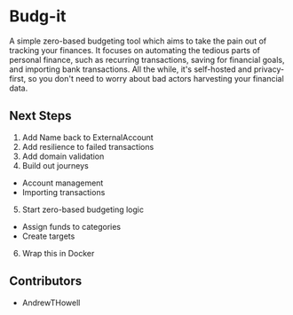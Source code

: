 # Budg-it

A simple zero-based budgeting tool which aims to take the pain out of tracking your finances. It focuses on automating the tedious parts of personal finance, such as recurring transactions, saving for financial goals, and importing bank transactions. All the while, it's self-hosted and privacy-first, so you don't need to worry about bad actors harvesting your financial data.

## Next Steps

1. Add Name back to ExternalAccount
2. Add resilience to failed transactions
3. Add domain validation
4. Build out journeys
  - Account management
  - Importing transactions  
5. Start zero-based budgeting logic
  - Assign funds to categories
  - Create targets
6. Wrap this in Docker

## Contributors

- AndrewTHowell